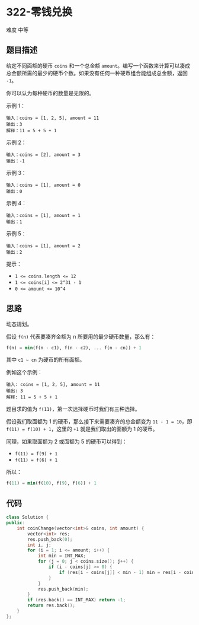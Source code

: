 # 322-零钱兑换

难度 中等



## 题目描述

给定不同面额的硬币 `coins` 和一个总金额 `amount`。编写一个函数来计算可以凑成总金额所需的最少的硬币个数。如果没有任何一种硬币组合能组成总金额，返回 `-1`。

你可以认为每种硬币的数量是无限的。

示例 1：
```
输入：coins = [1, 2, 5], amount = 11
输出：3 
解释：11 = 5 + 5 + 1
```
示例 2：
```
输入：coins = [2], amount = 3
输出：-1
```
示例 3：
```
输入：coins = [1], amount = 0
输出：0
```
示例 4：
```
输入：coins = [1], amount = 1
输出：1
```
示例 5：
```
输入：coins = [1], amount = 2
输出：2
```

提示：

- `1 <= coins.length <= 12`
- `1 <= coins[i] <= 2^31 - 1`
- `0 <= amount <= 10^4`



## 思路

动态规划。

假设 `f(n)` 代表要凑齐金额为 n 所要用的最少硬币数量，那么有：

```lisp
f(n) = min(f(n - c1), f(n - c2), ... f(n - cn)) + 1
```

其中 `c1 ~ cn` 为硬币的所有面额。

例如这个示例：

```angelscript
输入: coins = [1, 2, 5], amount = 11
输出: 3 
解释: 11 = 5 + 5 + 1
```

题目求的值为 `f(11)`，第一次选择硬币时我们有三种选择。

假设我们取面额为 1 的硬币，那么接下来需要凑齐的总金额变为 `11 - 1 = 10`，即 `f(11) = f(10) + 1`，这里的 `+1` 就是我们取出的面额为 1 的硬币。

同理，如果取面额为 2 或面额为 5 的硬币可以得到：

- `f(11) = f(9) + 1`
- `f(11) = f(6) + 1`

所以：

```lisp
f(11) = min(f(10), f(9), f(6)) + 1
```



## 代码

```c++
class Solution {
public:
    int coinChange(vector<int>& coins, int amount) {
        vector<int> res;
        res.push_back(0);
        int i, j;
        for (i = 1; i <= amount; i++) {
            int min = INT_MAX;
            for (j = 0; j < coins.size(); j++) {
                if (i - coins[j] >= 0) {
                    if (res[i - coins[j]] < min - 1) min = res[i - coins[j]] + 1;
                }
            }
            res.push_back(min);
        }
        if (res.back() == INT_MAX) return -1;
        return res.back();
    }
};
```

